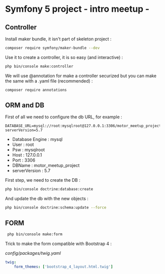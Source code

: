# Symfony 5 project - intro meetup -

## Controller
Install maker bundle, it isn't part of skeleton project :

```bash
composer require symfony/maker-bundle --dev
```

Use it to create a controller, it is so easy (and interactive) :

```bash
php bin/console make:controller  
```


We will use @annotation for make a controller securized but
you can make the same with a .yaml file (recommended) :

```bash
composer require annotations
```


## ORM and DB
First of all we need to configure the db URL, for example :

```dotenv
DATABASE_URL=mysql://root:mysqlroot@127.0.0.1:3306/motor_meetup_project?serverVersion=5.7
```
* Database Engine : mysql
* User : root
* Psw : mysqlroot
* Host : 127.0.0.1
* Port : 3306
* DBName : motor_meetup_project
* serverVersion : 5.7

First step, we need to create the DB :

```bash
php bin/console doctrine:database:create
```

And update the db with the new objects :

```bash
php bin/console doctrine:schema:update --force
```

## FORM

```bash
 php bin/console make:form  
```

Trick to make the form compatible with Bootstrap 4 :

*config/packages/twig.yaml*
```yaml
twig:
    form_themes: ['bootstrap_4_layout.html.twig']
```

